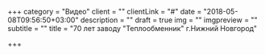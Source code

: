 +++
category = "Видео"
client = ""
clientLink = "#"
date = "2018-05-08T09:56:50+03:00"
description = ""
draft = true
img = ""
imgpreview = ""
subtitle = ""
title = "70 лет заводу \"Теплообменник\" г.Нижний Новгород"

+++
